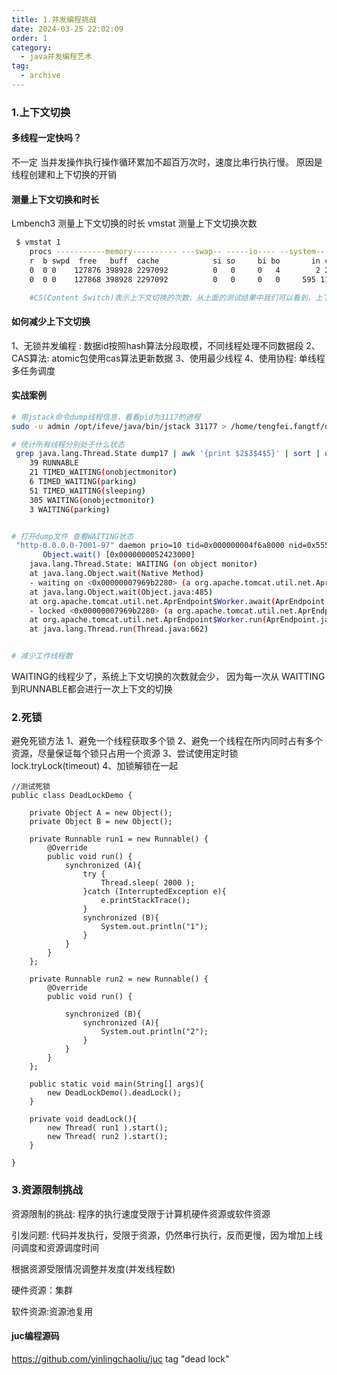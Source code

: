 ```yaml
---
title: 1.并发编程挑战
date: 2024-03-25 22:02:09
order: 1
category:
  - java并发编程艺术
tag:
  - archive
---
```


### 1.上下文切换
#### 多线程一定快吗？
不一定
当并发操作执行操作循环累加不超百万次时，速度比串行执行慢。
原因是线程创建和上下切换的开销

#### 测量上下文切换和时长
Lmbench3 测量上下文切换的时长
vmstat 测量上下文切换次数
```bash 
 $ vmstat 1
    procs -----------memory---------- ---swap-- -----io---- --system-- -----cpu-----
    r  b swpd  free   buff  cache            si so     bi bo       in cs    us sy id wa st 
    0  0 0    127876 398928 2297092          0   0     0   4        2 2     0  0  99 0  0
    0  0 0    127868 398928 2297092          0   0     0   0     595 1171   0  1  99 0  0

    #CS(Content Switch)表示上下文切换的次数，从上面的测试结果中我们可以看到，上下文 每1秒切换1000多次。
```

#### 如何减少上下文切换
1、无锁并发编程 : 数据id按照hash算法分段取模，不同线程处理不同数据段
2、CAS算法: atomic包使用cas算法更新数据
3、使用最少线程
4、使用协程: 单线程多任务调度

#### 实战案例

```bash
# 用jstack命令dump线程信息，看看pid为3117的进程
sudo -u admin /opt/ifeve/java/bin/jstack 31177 > /home/tengfei.fangtf/dump17

# 统计所有线程分别处于什么状态
 grep java.lang.Thread.State dump17 | awk '{print $2$3$4$5}' | sort | uniq -c
    39 RUNNABLE
    21 TIMED_WAITING(onobjectmonitor)
    6 TIMED_WAITING(parking)
    51 TIMED_WAITING(sleeping)
    305 WAITING(onobjectmonitor)
    3 WAITING(parking)


# 打开dump文件 查看WAITING状态
 "http-0.0.0.0-7001-97" daemon prio=10 tid=0x000000004f6a8000 nid=0x555e in
       Object.wait() [0x0000000052423000]
    java.lang.Thread.State: WAITING (on object monitor)
    at java.lang.Object.wait(Native Method)
    - waiting on <0x00000007969b2280> (a org.apache.tomcat.util.net.AprEndpoint$Worker)
    at java.lang.Object.wait(Object.java:485)
    at org.apache.tomcat.util.net.AprEndpoint$Worker.await(AprEndpoint.java:1464)
    - locked <0x00000007969b2280> (a org.apache.tomcat.util.net.AprEndpoint$Worker)
    at org.apache.tomcat.util.net.AprEndpoint$Worker.run(AprEndpoint.java:1489)
    at java.lang.Thread.run(Thread.java:662)


# 减少工作线程数

```

WAITING的线程少了，系统上下文切换的次数就会少，
因为每一次从 WAITTING到RUNNABLE都会进行一次上下文的切换

### 2.死锁

避免死锁方法
1、避免一个线程获取多个锁
2、避免一个线程在所内同时占有多个资源，尽量保证每个锁只占用一个资源
3、尝试使用定时锁 lock.tryLock(timeout)
4、加锁解锁在一起

```
//测试死锁
public class DeadLockDemo {

    private Object A = new Object();
    private Object B = new Object();

    private Runnable run1 = new Runnable() {
        @Override
        public void run() {
            synchronized (A){
                try {
                    Thread.sleep( 2000 );
                }catch (InterruptedException e){
                    e.printStackTrace();
                }
                synchronized (B){
                    System.out.println("1");
                }
            }
        }
    };

    private Runnable run2 = new Runnable() {
        @Override
        public void run() {

            synchronized (B){
                synchronized (A){
                    System.out.println("2");
                }
            }
        }
    };

    public static void main(String[] args){
        new DeadLockDemo().deadLock();
    }
    
    private void deadLock(){
        new Thread( run1 ).start();
        new Thread( run2 ).start();
    }

}
```

### 3.资源限制挑战
资源限制的挑战: 程序的执行速度受限于计算机硬件资源或软件资源

引发问题: 代码并发执行，受限于资源，仍然串行执行，反而更慢，因为增加上线问调度和资源调度时间

根据资源受限情况调整并发度(并发线程数)

硬件资源：集群

软件资源:资源池复用



#### juc编程源码
https://github.com/yinlingchaoliu/juc
tag  "dead lock"

